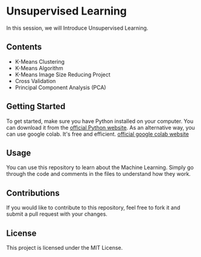# Unsupervised Learning
In this session, we will Introduce Unsupervised Learning.

## Contents
- K-Means Clustering
- K-Means Algorithm
- K-Means Image Size Reducing Project
- Cross Validation
- Principal Component Analysis (PCA)

## Getting Started
To get started, make sure you have Python installed on your computer. You can download it from the [official Python website](https://www.python.org/).
As an alternative way, you can use google colab. It's free and efficient. [official google colab website](https://colab.research.google.com/)

## Usage
You can use this repository to learn about the Machine Learning. Simply go through the code and comments in the files to understand how they work.

## Contributions
If you would like to contribute to this repository, feel free to fork it and submit a pull request with your changes.

## License
This project is licensed under the MIT License.